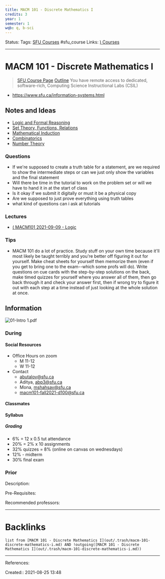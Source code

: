 ```yaml
---
title: MACM 101 - Discrete Mathematics I
credits: 3
year: 1
semester: 1
wqb: q, b-sci
---
```

Status: 
Tags: [SFU Courses](out/sfu-courses.md) #sfu_course
Links: [) Courses](out/-courses.md)
___
# MACM 101 - Discrete Mathematics I
> [SFU Course Page](https://www.sfu.ca/students/calendar/2021/spring/courses/macm/101.html)
> [Outline](https://portal.cs.sfu.ca/portal/outlines/1217-MACM-101-D100/)
> You have remote access to dedicated, software-rich, Computing Science Instructional Labs (CSIL)
- https://www.sfu.ca/information-systems.html
## Notes and Ideas
- [Logic and Formal Reasoning](out/logic-and-formal-reasoning.md)
- [Set Theory, Functions, Relations](None)
- [Mathematical Induction](out/mathematical-induction.md)
- [Combinatorics](out/combinatorics.md)
- [Number Theory](out/number-theory.md)
### Questions
- If we're supposed to create a truth table for a statement, are we required to show the intermediate steps or can we just only show the variables and the final statement
- Will there be time in the tutorial to work on the problem set or will we have to hand it in at the start of class
- Is it okay if we submit it digitally or must it be a physical copy
- Are we supposed to just prove everything using truth tables
- what kind of questions can i ask at tutorials
### Lectures
- [( MACM101 2021-09-09 - Logic](None)
### Tips
- MACM 101 do a lot of practice. Study stuff on your own time because it'll most likely be taught terribly and you're better off figuring it out for yourself. Make cheat sheets for yourself then memorize them (even if you get to bring one to the exam--which some profs will do). Write questions on cue cards with the step-by-step solutions on the back, make timed quizzes for yourself where you answer all of them, then go back through it and check your answer first, then if wrong try to figure it out with each step at a time instead of just looking at the whole solution at once.
## Information
![01-Intro 1.pdf](None)
### During
#### Social Resources
- Office Hours on zoom
	- M 11-12
	- W 11-12
- Contact
	- abutalov@sfu.ca
	- Aditya, abp3@sfu.ca
	- Mona, mshahsav@sfu.ca
	- macm101-fall2021-d100@sfu.ca
#### Classmates
#### Syllabus
##### Grading
- 6% = 12 x 0.5 tut attendance
- 20% = 2% x 10 assignments
- 32% quizzes = 8% (online on canvas on wednesdays)
- 12% - midterm
- 30% final exam
##### 
### Prior
Description: 

Pre-Requisites: 

Recommended professors: 

___
# Backlinks
```dataview
list from [MACM 101 - Discrete Mathematics I](out/.trash/macm-101-discrete-mathematics-i.md) AND !outgoing([MACM 101 - Discrete Mathematics I](out/.trash/macm-101-discrete-mathematics-i.md))
```
___
References:

Created::  2021-08-25 13:48